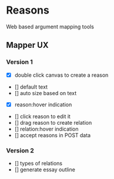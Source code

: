 # Reasons

Web based argument mapping tools


## Mapper UX

### Version 1

  - [x] double click canvas to create a reason
  - [] default text
  - [] auto size based on text
  - [x] reason:hover indication
  - [] click reason to edit it
  - [] drag reason to create relation
  - [] relation:hover indication
  - [] accept reasons in POST data

### Version 2

  - [] types of relations
  - [] generate essay outline